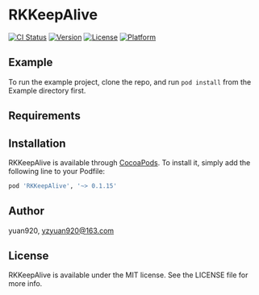 # RKKeepAlive

[![CI Status](https://img.shields.io/travis/yuan/RKKeepAlive.svg?style=flat)](https://travis-ci.org/yuan/RKKeepAlive)
[![Version](https://img.shields.io/cocoapods/v/RKKeepAlive.svg?style=flat)](https://cocoapods.org/pods/RKKeepAlive)
[![License](https://img.shields.io/cocoapods/l/RKKeepAlive.svg?style=flat)](https://cocoapods.org/pods/RKKeepAlive)
[![Platform](https://img.shields.io/cocoapods/p/RKKeepAlive.svg?style=flat)](https://cocoapods.org/pods/RKKeepAlive)

## Example

To run the example project, clone the repo, and run `pod install` from the Example directory first.

## Requirements

## Installation

RKKeepAlive is available through [CocoaPods](https://cocoapods.org). To install
it, simply add the following line to your Podfile:

```ruby
pod 'RKKeepAlive', '~> 0.1.15'
```

## Author

yuan920, yzyuan920@163.com

## License

RKKeepAlive is available under the MIT license. See the LICENSE file for more info.
